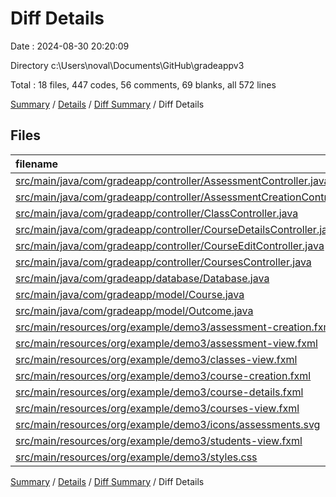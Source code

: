 # Diff Details

Date : 2024-08-30 20:20:09

Directory c:\\Users\\noval\\Documents\\GitHub\\gradeappv3

Total : 18 files,  447 codes, 56 comments, 69 blanks, all 572 lines

[Summary](results.md) / [Details](details.md) / [Diff Summary](diff.md) / Diff Details

## Files
| filename | language | code | comment | blank | total |
| :--- | :--- | ---: | ---: | ---: | ---: |
| [src/main/java/com/gradeapp/controller/AssessmentController.java](/src/main/java/com/gradeapp/controller/AssessmentController.java) | Java | 38 | 55 | 12 | 105 |
| [src/main/java/com/gradeapp/controller/AssessmentCreationController.java](/src/main/java/com/gradeapp/controller/AssessmentCreationController.java) | Java | 124 | 0 | 22 | 146 |
| [src/main/java/com/gradeapp/controller/ClassController.java](/src/main/java/com/gradeapp/controller/ClassController.java) | Java | 2 | 0 | 0 | 2 |
| [src/main/java/com/gradeapp/controller/CourseDetailsController.java](/src/main/java/com/gradeapp/controller/CourseDetailsController.java) | Java | 32 | 0 | 6 | 38 |
| [src/main/java/com/gradeapp/controller/CourseEditController.java](/src/main/java/com/gradeapp/controller/CourseEditController.java) | Java | 22 | 0 | 6 | 28 |
| [src/main/java/com/gradeapp/controller/CoursesController.java](/src/main/java/com/gradeapp/controller/CoursesController.java) | Java | 9 | 0 | -1 | 8 |
| [src/main/java/com/gradeapp/database/Database.java](/src/main/java/com/gradeapp/database/Database.java) | Java | 98 | 2 | 11 | 111 |
| [src/main/java/com/gradeapp/model/Course.java](/src/main/java/com/gradeapp/model/Course.java) | Java | 7 | 0 | 1 | 8 |
| [src/main/java/com/gradeapp/model/Outcome.java](/src/main/java/com/gradeapp/model/Outcome.java) | Java | 5 | 0 | 1 | 6 |
| [src/main/resources/org/example/demo3/assessment-creation.fxml](/src/main/resources/org/example/demo3/assessment-creation.fxml) | XML | 31 | 0 | 10 | 41 |
| [src/main/resources/org/example/demo3/assessment-view.fxml](/src/main/resources/org/example/demo3/assessment-view.fxml) | XML | 6 | 0 | 0 | 6 |
| [src/main/resources/org/example/demo3/classes-view.fxml](/src/main/resources/org/example/demo3/classes-view.fxml) | XML | 8 | 0 | 0 | 8 |
| [src/main/resources/org/example/demo3/course-creation.fxml](/src/main/resources/org/example/demo3/course-creation.fxml) | XML | 18 | 0 | 1 | 19 |
| [src/main/resources/org/example/demo3/course-details.fxml](/src/main/resources/org/example/demo3/course-details.fxml) | XML | 2 | 0 | 1 | 3 |
| [src/main/resources/org/example/demo3/courses-view.fxml](/src/main/resources/org/example/demo3/courses-view.fxml) | XML | 2 | -2 | -1 | -1 |
| [src/main/resources/org/example/demo3/icons/assessments.svg](/src/main/resources/org/example/demo3/icons/assessments.svg) | XML | 1 | 0 | 0 | 1 |
| [src/main/resources/org/example/demo3/students-view.fxml](/src/main/resources/org/example/demo3/students-view.fxml) | XML | 16 | 0 | -1 | 15 |
| [src/main/resources/org/example/demo3/styles.css](/src/main/resources/org/example/demo3/styles.css) | CSS | 26 | 1 | 1 | 28 |

[Summary](results.md) / [Details](details.md) / [Diff Summary](diff.md) / Diff Details